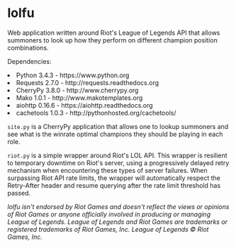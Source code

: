 lolfu
=====
Web application written around Riot's League of Legends API that allows summoners to
look up how they perform on different champion position combinations.

Dependencies:
<li>Python 3.4.3 - https://www.python.org</li>
<li>Requests 2.7.0 - http://requests.readthedocs.org</li>
<li>CherryPy 3.8.0 - http://www.cherrypy.org</li>
<li>Mako 1.0.1 - http://www.makotemplates.org</li>
<li>aiohttp 0.16.6 - https://aiohttp.readthedocs.org</li>
<li>cachetools 1.0.3 - http://pythonhosted.org/cachetools/</li>

<code>site.py</code> is a CherryPy application that allows one to lookup summoners and see
what is the winrate optimal champions they should be playing in each role.

<code>riot.py</code> is a simple wrapper around Riot's LOL API. This wrapper is resilient
to temporary downtime on Riot's server, using a progressively delayed retry mechanism when 
encountering these types of server failures. When surpassing Riot API rate limits, the 
wrapper will automatically respect the Retry-After header and resume querying after the 
rate limit threshold has passed.

<i>lolfu isn't endorsed by Riot Games and doesn't reflect the views or opinions of Riot Games or anyone officially involved in producing or managing League of Legends. League of Legends and Riot Games are trademarks or registered trademarks of Riot Games, Inc. League of Legends © Riot Games, Inc.</i>
